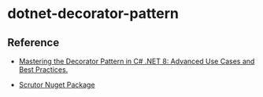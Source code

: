 # dotnet-decorator-pattern

## Reference

- [Mastering the Decorator Pattern in C# .NET 8: Advanced Use Cases and Best Practices.](https://medium.com/@anderson.buenogod/mastering-the-decorator-pattern-in-c-net-8-advanced-use-cases-and-best-practices-378974abe9be)

- [Scrutor Nuget Package](https://github.com/khellang/Scrutor)
